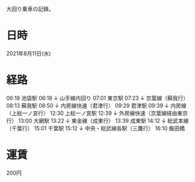 大回り乗車の記録。

# 日時
2021年8月11日(水)

# 経路
06:18 池袋駅
06:18 ↓ 山手線内回り
07:01 東京駅
07:23 ↓ 京葉線（蘇我行）
08:13 蘇我駅
08:50 ↓ 内房線快速（君津行）
09:29 君津駅
09:39 ↓ 内房線（上総一ノ宮行）
12:30 上総一ノ宮駅
12:39 ↓ 外房線快速（京葉線経由東京行）
13:00 大網駅
13:22 ↓ 東金線（成東行）
13:39 成東駅
14:12 ↓ 総武本線（千葉行）
15:01 千葉駅
15:12 ↓ 中央・総武線各駅（三鷹行）
16:10 飯田橋

# 運賃
200円
